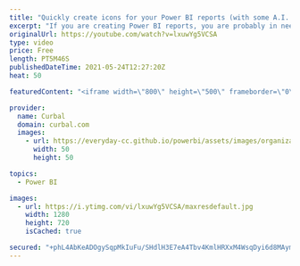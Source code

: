 ```yaml
---
title: "Quickly create icons for your Power BI reports (with some A.I. help)"
excerpt: "If you are creating Power BI reports, you are probably in need of icons for all types of things, and finding them is not always easy.  In today's video I am going to show you a free resource to create icons for your Power Bi reports, that is also fun to use.  Chapters: 00:00 Intro 01:00 Draw icons with"
originalUrl: https://youtube.com/watch?v=lxuwYg5VCSA
type: video
price: Free
length: PT5M46S
publishedDateTime: 2021-05-24T12:27:20Z
heat: 50

featuredContent: "<iframe width=\"800\" height=\"500\" frameborder=\"0\" src=\"https://www.youtube.com/embed/lxuwYg5VCSA\" allow=\"accelerometer; autoplay; encrypted-media; gyroscope; picture-in-picture\" allowfullscreen></iframe>"

provider:
  name: Curbal
  domain: curbal.com
  images:
    - url: https://everyday-cc.github.io/powerbi/assets/images/organizations/curbal.com-50x50.jpg
      width: 50
      height: 50

topics:
  - Power BI

images:
  - url: https://i.ytimg.com/vi/lxuwYg5VCSA/maxresdefault.jpg
    width: 1280
    height: 720
    isCached: true

secured: "+phL4AbKeADOgySqpMkIuFu/SHdlH3E7eA4Tbv4KmlHRXxM4WsqDyi6d8MAymhhHsOCq+MhrAfkBJfJmwjhVbditkVPOS67rd4N9nQQgm7OAwRFQQ+31OhiHVYHnOf9Es589UZORIqOwg4M4fwv/3qb+bcHdbYAlJJNlT1C48k4POlw+X8XxO0FCBdbYrQ4qjdNFHvNqkielHpC27XcSkw+6QG2ZDRg59RJlqeIctnELu+xeYRcI1SUzUv1xDC+fqHilTp+sTtyHCcCxhcYWnUQVVnqPgyRWEYqzrzN4L+ATkxDTIdkcF0cCvHtOC7i/Aeh0PBiiUxm1PyEH4vRs5k8ur6xtuj+OXD91ODVm4Us3pE7GKSISrwkjZ7EwQUCIOcxbVSHMD6YcxvjGq4sgCiNpDKkN1aOv+i8Jr+G9Av0=;Hq0ekXfMC74n1VjsokL3ag=="
---
```


